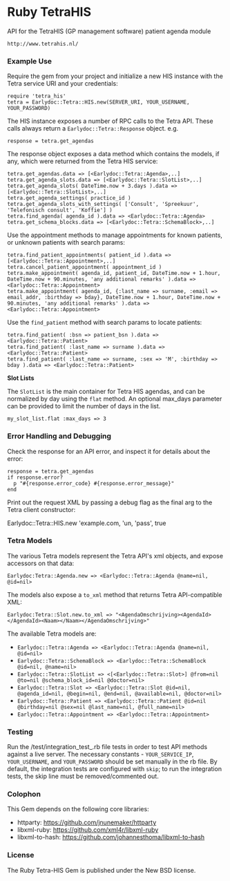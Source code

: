 Ruby TetraHIS
=============

API for the TetraHIS (GP management software) patient agenda module

    http://www.tetrahis.nl/

### Example Use

Require the gem from your project and initialize a new HIS instance with the Tetra service URI and your credentials:

    require 'tetra_his'
    tetra = Earlydoc::Tetra::HIS.new(SERVER_URI, YOUR_USERNAME, YOUR_PASSWORD)

The HIS instance exposes a number of RPC calls to the Tetra API. These calls always return a `Earlydoc::Tetra::Response` object. e.g.

    response = tetra.get_agendas

The response object exposes a data method which contains the models, if any, which were returned from the Tetra HIS service:

    tetra.get_agendas.data => [<Earlydoc::Tetra::Agenda>,..]
    tetra.get_agenda_slots.data => [<Earlydoc::Tetra::SlotList>,..]
    tetra.get_agenda_slots( DateTime.now + 3.days ).data => [<Earlydoc::Tetra::SlotList>,..]
    tetra.get_agenda_settings( practice_id )
    tetra.get_agenda_slots_with_settings( ['Consult', 'Spreekuur', 'Telefonisch consult', 'Koffie'] )
    tetra.find_agenda( agenda_id ).data => <Earlydoc::Tetra::Agenda>
    tetra.get_schema_blocks.data => [<Earlydoc::Tetra::SchemaBlock>,..]

Use the appointment methods to manage appointments for known patients, or unknown patients with search params:

    tetra.find_patient_appointments( patient_id ).data => [<Earlydoc::Tetra::Appointment>,..]
    tetra.cancel_patient_appointment( appointment_id )
    tetra.make_appointment( agenda_id, patient_id, DateTime.now + 1.hour, DateTime.now + 90.minutes, 'any additional remarks' ).data => <Earlydoc::Tetra::Appointment>
    tetra.make_appointment( agenda_id, {:last_name => surname, :email => email_addr, :birthday => bday}, DateTime.now + 1.hour, DateTime.now + 90.minutes, 'any additional remarks' ).data => <Earlydoc::Tetra::Appointment>

Use the `find_patient` method with search params to locate patients:

    tetra.find_patient( :bsn => patient_bsn ).data => <Earlydoc::Tetra::Patient>
    tetra.find_patient( :last_name => surname ).data => <Earlydoc::Tetra::Patient>
    tetra.find_patient( :last_name => surname, :sex => 'M', :birthday => bday ).data => <Earlydoc::Tetra::Patient>

**Slot Lists**

The `SlotList` is the main container for Tetra HIS agendas, and can be normalized by day using the `flat` method. An optional max_days parameter can be provided to limit the number of days in the list.

    my_slot_list.flat :max_days => 3

### Error Handling and Debugging

Check the response for an API error, and inspect it for details about the error:

    response = tetra.get_agendas
    if response.error?
      p "#{response.error_code} #{response.error_message}"
    end

Print out the request XML by passing a debug flag as the final arg to the Tetra client constructor:

   Earlydoc::Tetra::HIS.new 'example.com, 'un, 'pass', true

### Tetra Models

The various Tetra models represent the Tetra API's xml objects, and expose accessors on that data:

    Earlydoc:Tetra::Agenda.new => <Earlydoc::Tetra::Agenda @name=nil, @id=nil>

The models also expose a `to_xml` method that returns Tetra API-compatible XML:

    Earlydoc:Tetra::Slot.new.to_xml => "<AgendaOmschrijving><AgendaId></AgendaId><Naam></Naam></AgendaOmschrijving>"

The available Tetra models are:

+  `Earlydoc::Tetra::Agenda => <Earlydoc::Tetra::Agenda @name=nil, @id=nil>`
+  `Earlydoc::Tetra::SchemaBlock => <Earlydoc::Tetra::SchemaBlock @id=nil, @name=nil>`
+  `Earlydoc::Tetra::SlotList => <[<Earlydoc::Tetra::Slot>] @from=nil @to=nil @schema_block_id=nil @doctor=nil>`
+  `Earlydoc::Tetra::Slot => <Earlydoc::Tetra::Slot @id=nil, @agenda_id=nil, @begin=nil, @end=nil, @available=nil, @doctor=nil>`
+  `Earlydoc::Tetra::Patient => <Earlydoc::Tetra::Patient @id=nil @birthday=nil @sex=nil @last_name=nil, @full_name=nil>`
+  `Earlydoc::Tetra::Appointment => <Earlydoc::Tetra::Appointment>`

### Testing

Run the /test/integration_test_.rb file tests in order to test API methods against a live server. The necessary constants - `YOUR_SERVICE_IP`, `YOUR_USERNAME`, and `YOUR_PASSWORD` should be set manually in the rb file. By default, the integration tests are configured with `skip`; to run the integration tests, the skip line must be removed/commented out.

### Colophon

This Gem depends on the following core libraries:

+ httparty: https://github.com/jnunemaker/httparty
+ libxml-ruby: https://github.com/xml4r/libxml-ruby
+ libxml-to-hash: https://github.com/johannesthoma/libxml-to-hash

### License

The Ruby Tetra-HIS Gem is published under the New BSD license.
